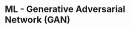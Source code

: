 # ML - Generative Adversarial Network (GAN)
<!--stackedit_data:
eyJoaXN0b3J5IjpbMjA0MTQ5MTI3OF19
-->
